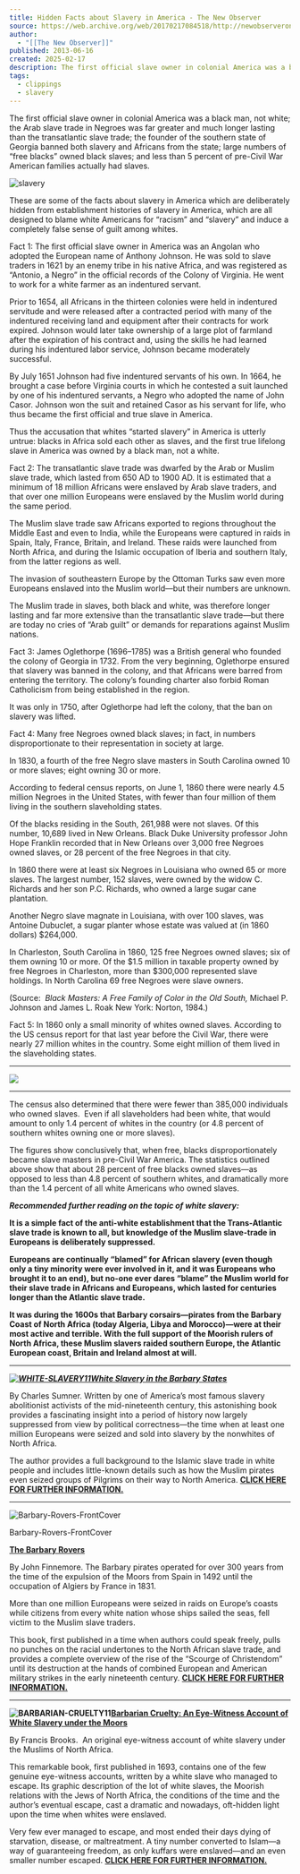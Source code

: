 ```yaml
---
title: Hidden Facts about Slavery in America - The New Observer
source: https://web.archive.org/web/20170217084518/http://newobserveronline.com/hidden-facts-about-slavery-in-america/
author:
  - "[[The New Observer]]"
published: 2013-06-16
created: 2025-02-17
description: The first official slave owner in colonial America was a black man, not white; the Arab slave trade in Negroes was far greater and much longer lasting than the transatlantic…
tags:
  - clippings
  - slavery
---
```

The first official slave owner in colonial America was a black man, not white; the Arab slave trade in Negroes was far greater and much longer lasting than the transatlantic slave trade; the founder of the southern state of Georgia banned both slavery and Africans from the state; large numbers of “free blacks” owned black slaves; and less than 5 percent of pre-Civil War American families actually had slaves.

![slavery](https://web.archive.org/web/20170217084518im_/http://newobserveronline.com/wp-content/uploads/2013/06/slavery.jpg)

These are some of the facts about slavery in America which are deliberately hidden from establishment histories of slavery in America, which are all designed to blame white Americans for “racism” and “slavery” and induce a completely false sense of guilt among whites.

Fact 1: The first official slave owner in America was an Angolan who adopted the European name of Anthony Johnson. He was sold to slave traders in 1621 by an enemy tribe in his native Africa, and was registered as “Antonio, a Negro” in the official records of the Colony of Virginia. He went to work for a white farmer as an indentured servant.

Prior to 1654, all Africans in the thirteen colonies were held in indentured servitude and were released after a contracted period with many of the indentured receiving land and equipment after their contracts for work expired. Johnson would later take ownership of a large plot of farmland after the expiration of his contract and, using the skills he had learned during his indentured labor service, Johnson became moderately successful.

By July 1651 Johnson had five indentured servants of his own. In 1664, he brought a case before Virginia courts in which he contested a suit launched by one of his indentured servants, a Negro who adopted the name of John Casor. Johnson won the suit and retained Casor as his servant for life, who thus became the first official and true slave in America.

Thus the accusation that whites “started slavery” in America is utterly untrue: blacks in Africa sold each other as slaves, and the first true lifelong slave in America was owned by a black man, not a white.

Fact 2: The transatlantic slave trade was dwarfed by the Arab or Muslim slave trade, which lasted from 650 AD to 1900 AD. It is estimated that a minimum of 18 million Africans were enslaved by Arab slave traders, and that over one million Europeans were enslaved by the Muslim world during the same period.

The Muslim slave trade saw Africans exported to regions throughout the Middle East and even to India, while the Europeans were captured in raids in Spain, Italy, France, Britain, and Ireland. These raids were launched from North Africa, and during the Islamic occupation of Iberia and southern Italy, from the latter regions as well.

The invasion of southeastern Europe by the Ottoman Turks saw even more Europeans enslaved into the Muslim world—but their numbers are unknown.

The Muslim trade in slaves, both black and white, was therefore longer lasting and far more extensive than the transatlantic slave trade—but there are today no cries of “Arab guilt” or demands for reparations against Muslim nations.

Fact 3: James Oglethorpe (1696–1785) was a British general who founded the colony of Georgia in 1732. From the very beginning, Oglethorpe ensured that slavery was banned in the colony, and that Africans were barred from entering the territory. The colony’s founding charter also forbid Roman Catholicism from being established in the region.

It was only in 1750, after Oglethorpe had left the colony, that the ban on slavery was lifted.

Fact 4: Many free Negroes owned black slaves; in fact, in numbers disproportionate to their representation in society at large.

In 1830, a fourth of the free Negro slave masters in South Carolina owned 10 or more slaves; eight owning 30 or more.

According to federal census reports, on June 1, 1860 there were nearly 4.5 million Negroes in the United States, with fewer than four million of them living in the southern slaveholding states.

Of the blacks residing in the South, 261,988 were not slaves. Of this number, 10,689 lived in New Orleans. Black Duke University professor John Hope Franklin recorded that in New Orleans over 3,000 free Negroes owned slaves, or 28 percent of the free Negroes in that city.

In 1860 there were at least six Negroes in Louisiana who owned 65 or more slaves. The largest number, 152 slaves, were owned by the widow C. Richards and her son P.C. Richards, who owned a large sugar cane plantation.

Another Negro slave magnate in Louisiana, with over 100 slaves, was Antoine Dubuclet, a sugar planter whose estate was valued at (in 1860 dollars) $264,000.

In Charleston, South Carolina in 1860, 125 free Negroes owned slaves; six of them owning 10 or more. Of the $1.5 million in taxable property owned by free Negroes in Charleston, more than $300,000 represented slave holdings. In North Carolina 69 free Negroes were slave owners.

(Source:  *Black Masters: A Free Family of Color in the Old South,* Michael P. Johnson and James L. Roak New York: Norton, 1984.)

Fact 5: In 1860 only a small minority of whites owned slaves. According to the US census report for that last year before the Civil War, there were nearly 27 million whites in the country. Some eight million of them lived in the slaveholding states.

---

[![](https://web.archive.org/web/20170217084518im_/http://newobserveronline.com/wp-content/uploads/2017/01/OP798-15.jpg)](https://web.archive.org/web/20170217084518/http://ostarapublications.com/)

---

The census also determined that there were fewer than 385,000 individuals who owned slaves.  Even if all slaveholders had been white, that would amount to only 1.4 percent of whites in the country (or 4.8 percent of southern whites owning one or more slaves).

The figures show conclusively that, when free, blacks disproportionately became slave masters in pre-Civil War America. The statistics outlined above show that about 28 percent of free blacks owned slaves—as opposed to less than 4.8 percent of southern whites, and dramatically more than the 1.4 percent of all white Americans who owned slaves.

***Recommended further reading on the topic of white slavery:***

**It is a simple fact of the anti-white establishment that the Trans-Atlantic slave trade is known to all, but knowledge of the Muslim slave-trade in Europeans is deliberately suppressed.**

**Europeans are continually “blamed” for African slavery (even though only a tiny minority were ever involved in it, and it was Europeans who brought it to an end), but no-one ever dares “blame” the Muslim world for their slave trade in Africans and Europeans, which lasted for centuries longer than the Atlantic slave trade.**

**It was during the 1600s that Barbary corsairs—pirates from the Barbary Coast of North Africa (today Algeria, Libya and Morocco)—were at their most active and terrible. With the full support of the Moorish rulers of North Africa, these Muslim slavers raided southern Europe, the Atlantic European coast, Britain and Ireland almost at will.**

---

***[![WHITE-SLAVERY11](https://web.archive.org/web/20170217084518im_/http://newobserveronline.com/wp-content/uploads/2013/06/WHITE-SLAVERY11.jpg)](https://web.archive.org/web/20170217084518/http://ostarapublications.com/white-slavery-barbary-states/)[White Slavery in the Barbary States](https://web.archive.org/web/20170217084518/http://ostarapublications.com/white-slavery-barbary-states/)***

By Charles Sumner. Written by one of America’s most famous slavery abolitionist activists of the mid-nineteenth century, this astonishing book provides a fascinating insight into a period of history now largely suppressed from view by political correctness—the time when at least one million Europeans were seized and sold into slavery by the nonwhites of North Africa.

The author provides a full background to the Islamic slave trade in white people and includes little-known details such as how the Muslim pirates even seized groups of Pilgrims on their way to North America. **[CLICK HERE FOR FURTHER INFORMATION.](https://web.archive.org/web/20170217084518/http://ostarapublications.com/white-slavery-barbary-states/)**

---

![Barbary-Rovers-FrontCover](https://web.archive.org/web/20170217084518im_/http://newobserveronline.com/wp-content/uploads/2013/06/The-Barbary-Rovers11.jpg)

Barbary-Rovers-FrontCover

**[The Barbary Rovers](https://web.archive.org/web/20170217084518/http://the%20barbary%20rovers%20by%20john%20finnemore.%20the%20barbary%20pirates%20operated%20for%20over%20300%20years%20from%20the%20time%20of%20the%20expulsion%20of%20the%20moors%20from%20spain%20in%201492%20until%20the%20occupation%20of%20algiers%20by%20france%20in%201831.%20more%20than%20one%20million%20europeans%20were%20seized%20in%20raids%20on%20europe%E2%80%99s%20coasts%20while%20citizens%20from%20every%20white%20nation%20whose%20ships%20sailed%20the%20seas,%20fell%20victim%20to%20the%20muslim%20slave%20traders.%20this%20book,%20first%20published%20in%20a%20time%20when%20authors%20could%20speak%20freely,%20pulls%20no%20punches%20on%20the%20racial%20undertones%20to%20the%20north%20african%20slave%20trade,%20and%20provides%20a%20complete%20overview%20of%20the%20rise%20of%20the%20%E2%80%9Cscourge%20of%20christendom%E2%80%9D%20until%20its%20destruction%20at%20the%20hands%20of%20combined%20european%20and%20american%20military%20strikes%20in%20the%20early%20nineteenth%20century./)**

By John Finnemore. The Barbary pirates operated for over 300 years from the time of the expulsion of the Moors from Spain in 1492 until the occupation of Algiers by France in 1831.

More than one million Europeans were seized in raids on Europe’s coasts while citizens from every white nation whose ships sailed the seas, fell victim to the Muslim slave traders.

This book, first published in a time when authors could speak freely, pulls no punches on the racial undertones to the North African slave trade, and provides a complete overview of the rise of the “Scourge of Christendom” until its destruction at the hands of combined European and American military strikes in the early nineteenth century. **[CLICK HERE FOR FURTHER INFORMATION.](https://web.archive.org/web/20170217084518/http://the%20barbary%20rovers%20by%20john%20finnemore.%20the%20barbary%20pirates%20operated%20for%20over%20300%20years%20from%20the%20time%20of%20the%20expulsion%20of%20the%20moors%20from%20spain%20in%201492%20until%20the%20occupation%20of%20algiers%20by%20france%20in%201831.%20more%20than%20one%20million%20europeans%20were%20seized%20in%20raids%20on%20europe%E2%80%99s%20coasts%20while%20citizens%20from%20every%20white%20nation%20whose%20ships%20sailed%20the%20seas,%20fell%20victim%20to%20the%20muslim%20slave%20traders.%20this%20book,%20first%20published%20in%20a%20time%20when%20authors%20could%20speak%20freely,%20pulls%20no%20punches%20on%20the%20racial%20undertones%20to%20the%20north%20african%20slave%20trade,%20and%20provides%20a%20complete%20overview%20of%20the%20rise%20of%20the%20%E2%80%9Cscourge%20of%20christendom%E2%80%9D%20until%20its%20destruction%20at%20the%20hands%20of%20combined%20european%20and%20american%20military%20strikes%20in%20the%20early%20nineteenth%20century./)**

---

**![BARBARIAN-CRUELTY11](https://web.archive.org/web/20170217084518im_/http://newobserveronline.com/wp-content/uploads/2013/06/BARBARIAN-CRUELTY11.jpg)[Barbarian Cruelty: An Eye-Witness Account of White Slavery under the Moors](https://web.archive.org/web/20170217084518/http://ostarapublications.com/barbarian-cruelty-an-eye-witness-account-of-white-slavery-under-the-moors/)**

By Francis Brooks.  An original eye-witness account of white slavery under the Muslims of North Africa.

This remarkable book, first published in 1693, contains one of the few genuine eye-witness accounts, written by a white slave who managed to escape. Its graphic description of the lot of white slaves, the Moorish relations with the Jews of North Africa, the conditions of the time and the author’s eventual escape, cast a dramatic and nowadays, oft-hidden light upon the time when whites were enslaved.

Very few ever managed to escape, and most ended their days dying of starvation, disease, or maltreatment. A tiny number converted to Islam—a way of guaranteeing freedom, as only kuffars were enslaved—and an even smaller number escaped. **[CLICK HERE FOR FURTHER INFORMATION.](https://web.archive.org/web/20170217084518/http://ostarapublications.com/barbarian-cruelty-an-eye-witness-account-of-white-slavery-under-the-moors/)**